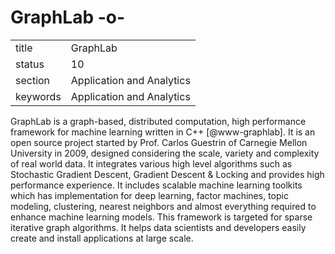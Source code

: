 # GraphLab -o-


|          |                           |
| -------- | ------------------------- |
| title    | GraphLab                  | 
| status   | 10                        |
| section  | Application and Analytics |
| keywords | Application and Analytics |



GraphLab is a graph-based, distributed computation, high performance
framework for machine learning written in C++ [@www-graphlab]. It
is an open source project started by Prof. Carlos Guestrin of Carnegie
Mellon University in 2009, designed considering the scale, variety and
complexity of real world data. It integrates various high level
algorithms such as Stochastic Gradient Descent, Gradient Descent \&
Locking and provides high performance experience. It includes scalable
machine learning toolkits which has implementation for deep learning,
factor machines, topic modeling, clustering, nearest neighbors and
almost everything required to enhance machine learning models. This
framework is targeted for sparse iterative graph algorithms. It helps
data scientists and developers easily create and install applications
at large scale.


    
